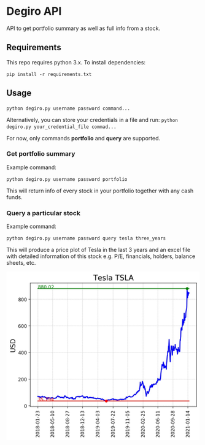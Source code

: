 # Degiro API
API to get portfolio summary as well as full info from a stock.

## Requirements
This repo requires python 3.x. To install dependencies:
```
pip install -r requirements.txt
```

## Usage
`python degiro.py username password command...`

Alternatively, you can store your credentials in a file and run:
`python degiro.py your_credential_file commad...`

For now, only commands **portfolio** and **query** are supported.

### Get portfolio summary
Example command:

```
python degiro.py username password portfolio
```

This will return info of every stock in your portfolio together with any cash funds.

### Query a particular stock
Example command:

```
python degiro.py username password query tesla three_years
```

This will produce a price plot of Tesla in the last 3 years and an excel file with detailed 
information of this stock e.g. P/E, financials, holders, balance sheets, etc.

![Query a stock](Tesla.jpg "Example of price plot of a stock")